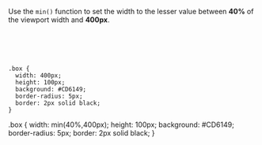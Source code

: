 Use the `min()` function to set the width to the lesser
value between **40%** of the viewport width and **400px**.

<codeblock language="css" type="exercise" testMode="fixedInput">
<code>
<panel language="html">
<div class="box"></div>
</panel>
<panel language="css">
.box {
  width: 400px;
  height: 100px;
  background: #CD6149;
  border-radius: 5px;
  border: 2px solid black;
}
</panel>
</code>

<solution>
.box {
  width: min(40%,400px);
  height: 100px;
  background: #CD6149;
  border-radius: 5px;
  border: 2px solid black;
}
</solution>
</codeblock>
